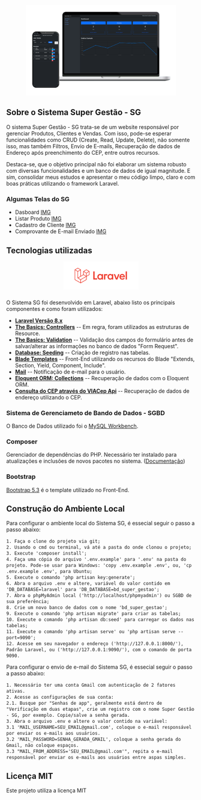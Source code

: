 <p align="center"><img src="public/img/github/laptop-e-smartphone.png" width="400"></p>

## Sobre o Sistema Super Gestão - SG

O sistema Super Gestão - SG trata-se de um website responsável por gerenciar Produtos, Clientes e Vendas. Com isso, pode-se esperar funcionalidades como CRUD (Create, Read, Update, Delete), não somente isso, mas também Filtros, Envio de E-mails, Recuperação de dados de Endereço após preenchimento do CEP, entre outros recursos. 

Destaca-se, que o objetivo principal não foi elaborar um sistema robusto com diversas funcionalidades e um banco de dados de igual magnitude. E sim, consolidar meus estudos e apresentar o meu código limpo, claro e com boas práticas utilizando o framework Laravel.

### Algumas Telas do SG

- Dasboard [IMG](public/img/github/dasboard.png)
- Listar Produto [IMG](public/img/github/listar-produto.png)
- Cadastro de Cliente [IMG](public/img/github/cadastro-cliente.png)
- Comprovante de E-mail Enviado [IMG](public/img/github/comprovante-email.png)

## Tecnologias utilizadas

<p align="center"><img src="public/img/github/laravel.svg" width="200"></p>

### 

O Sistema SG foi desenvolvido em Laravel, abaixo listo os principais componentes e como foram utilizados: 

- **[Laravel Versão 8.x](https://laravel.com/docs/8.x)**
- **[The Basics: Controllers](https://laravel.com/docs/8.x/controllers)**
-- Em regra, foram utilizados as estruturas de Resource.
- **[The Basics: Validation](https://laravel.com/docs/8.x/validation)**
-- Validação dos campos do formulário antes de salvar/alterar as informações no banco de dados "Form Request".
- **[Database: Seeding](https://laravel.com/docs/8.x/seeding)**
-- Criação de registro nas tabelas.
- **[Blade Templates](https://laravel.com/docs/8.x/blade)**
-- Front-End utilizando os recursos do Blade "Extends, Section, Yield, Component, Include".
- **[Mail](https://laravel.com/docs/8.x/mail)**
-- Notificação de e-mail para o usuário.
- **[Eloquent ORM: Collections](https://laravel.com/docs/8.x/eloquent-collections)**
-- Recuperação de dados com o Eloquent ORM.
- **[Consulta do CEP através do VIACep Api](https://viacep.com.br/)**
-- Recuperação de dados de endereço utilizando o CEP.

### Sistema de Gerenciameto de Bando de Dados - SGBD
O Banco de Dados utilizado foi o [MySQL Workbench](https://www.mysql.com/products/workbench/).

### Composer
Gerenciador de dependências do PHP. Necessário ter instalado para atualizações e inclusões de novos pacotes no sistema.
([Documentação](https://getcomposer.org/))

### Bootstrap
[Bootstrap 5.3](https://getbootstrap.com/) é o template utilizado no Front-End.

## Construção do Ambiente Local

Para configurar o ambiente local do Sistema SG, é essecial seguir o passo a passo abaixo:

    1. Faça o clone do projeto via git;
    2. Usando o cmd ou terminal, vá até a pasta do onde clonou o projeto;
    3. Execute 'composer install';
    4. Faça uma cópia do arquivo '.env.example' para '.env' na pasta do projeto. Pode-se usar para Windows: 'copy .env.example .env', ou, 'cp .env.example .env', para Ubuntu;
    5. Execute o comando 'php artisan key:generate';
    6. Abra o arquivo .env e altere, variável do valor contido em 'DB_DATABASE=laravel' para 'DB_DATABASE=bd_super_gestao';
    7. Abra o phpMyAdmin local ('http://localhost/phpmyadmin') ou SGBD de sua preferência;
    8. Crie um novo banco de dados com o nome 'bd_super_gestao';
    9. Execute o comando 'php artisan migrate' para criar as tabelas;
    10. Execute o comando 'php artisan db:seed' para carregar os dados nas tabelas;
    11. Execute o comando 'php artisan serve' ou 'php artisan serve --port=9090';
    12. Acesse em seu navegador o endereço ('http://127.0.0.1:8000/'), Padrão Laravel, ou ('http://127.0.0.1:9090/'), com o comando de porta 9090.
    
Para configurar o envio de e-mail do Sistema SG, é essecial seguir o passo a passo abaixo:

    1. Necessário ter uma conta Gmail com autenticação de 2 fatores ativas.
    2. Acesse as configurações de sua conta:
    2.1. Busque por "Senhas de app", geralmente está dentro de "Verificação em duas etapas", crie um registro com o nome Super Gestão - SG, por exemplo. Copie/salve a senha gerada.
    3. Abra o arquivo .env e altere o valor contido na variável:
    3.1 'MAIL_USERNAME=SEU_EMAIL@gmail.com', coloque o e-mail responsável por enviar os e-mails aos usuários.
    3.2 'MAIL_PASSWORD=SENHA_GERADA_GMAIL', coloque a senha gerada do Gmail, não coloque espaços.
    3.3 "MAIL_FROM_ADDRESS='SEU_EMAIL@gmail.com'", repita o e-mail responsável por enviar os e-mails aos usuários entre aspas simples.

## Licença MIT

Este projeto utiliza a licença MIT